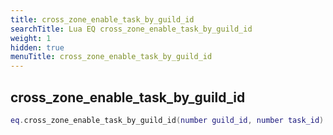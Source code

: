 ```yaml
---
title: cross_zone_enable_task_by_guild_id
searchTitle: Lua EQ cross_zone_enable_task_by_guild_id
weight: 1
hidden: true
menuTitle: cross_zone_enable_task_by_guild_id
---
```

## cross_zone_enable_task_by_guild_id
```lua
eq.cross_zone_enable_task_by_guild_id(number guild_id, number task_id) -- void
```